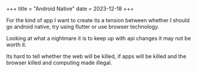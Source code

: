 +++
title = "Android Native"
date = 2023-12-18
+++

For the kind of app I want to create its a tension between whether I should go android native, try using flutter or use browser technology.

Looking at what a nightmare it is to keep up with api changes it may not be worth it.

Its hard to tell whether the web will be killed, if apps will be killed and the browser killed and computing made illegal.
